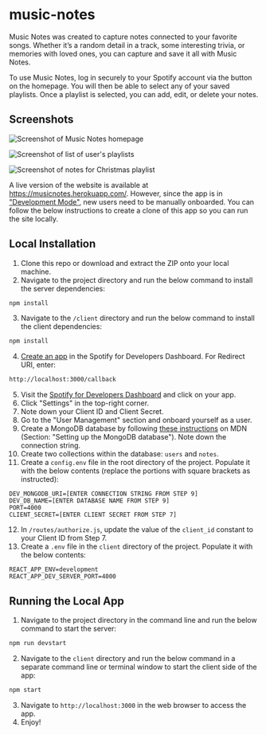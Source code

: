 # music-notes

Music Notes was created to capture notes connected to your favorite songs. Whether it’s a random detail in a track, some interesting trivia, or memories with loved ones, you can capture and save it all with Music Notes.

To use Music Notes, log in securely to your Spotify account via the button on the homepage. You will then be able to select any of your saved playlists. Once a playlist is selected, you can add, edit, or delete your notes.

## Screenshots

![Screenshot of Music Notes homepage](https://i.imgur.com/TrNWrce.png)

![Screenshot of list of user's playlists](https://i.imgur.com/AwlDzjs.png)

![Screenshot of notes for Christmas playlist](https://i.imgur.com/bY7ChY1.png)

A live version of the website is available at https://musicnotes.herokuapp.com/. However, since the app is in ["Development Mode"](https://developer.spotify.com/documentation/web-api/concepts/quota-modes), new users need to be manually onboarded. You can follow the below instructions to create a clone of this app so you can run the site locally.

## Local Installation

1. Clone this repo or download and extract the ZIP onto your local machine.
2. Navigate to the project directory and run the below command to install the server dependencies:
```sh
npm install
```
3. Navigate to the `/client` directory and run the below command to install the client dependencies:
```sh
npm install
```
4. [Create an app](https://developer.spotify.com/dashboard/create) in the Spotify for Developers Dashboard. For Redirect URI, enter:
```sh
http://localhost:3000/callback
```
5. Visit the [Spotify for Developers Dashboard](https://developer.spotify.com/dashboard) and click on your app.
6. Click "Settings" in the top-right corner.
7. Note down your Client ID and Client Secret.
8. Go to the "User Management" section and onboard yourself as a user.
9. Create a MongoDB database by following [these instructions](https://developer.mozilla.org/en-US/docs/Learn/Server-side/Express_Nodejs/mongoose#setting_up_the_mongodb_database) on MDN (Section: "Setting up the MongoDB database"). Note down the connection string. 
10. Create two collections within the database: `users` and `notes`.
11. Create a `config.env` file in the root directory of the project. Populate it with the below contents (replace the portions with square brackets as instructed):
```
DEV_MONGODB_URI=[ENTER CONNECTION STRING FROM STEP 9]
DEV_DB_NAME=[ENTER DATABASE NAME FROM STEP 9]
PORT=4000
CLIENT_SECRET=[ENTER CLIENT SECRET FROM STEP 7]
```
12. In `/routes/authorize.js`, update the value of the `client_id` constant to your Client ID from Step 7.
13. Create a `.env` file in the `client` directory of the project. Populate it with the below contents:
```
REACT_APP_ENV=development
REACT_APP_DEV_SERVER_PORT=4000
```

## Running the Local App
1. Navigate to the project directory in the command line and run the below command to start the server:
```sh
npm run devstart
```
2. Navigate to the `client` directory and run the below command in a separate command line or terminal window to start the client side of the app:
```sh
npm start
```
3. Navigate to `http://localhost:3000` in the web browser to access the app.
4. Enjoy!